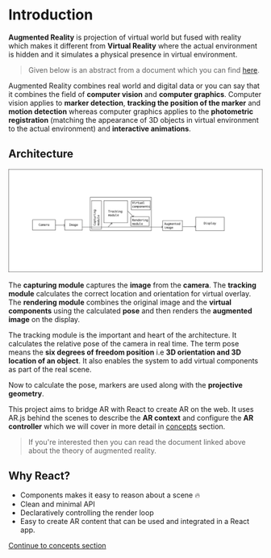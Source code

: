 # Introduction

**Augmented Reality** is projection of virtual world but fused with reality which makes it different from **Virtual Reality** where the actual environment is hidden and it simulates a physical presence in virtual environment.

> Given below is an abstract from a document which you can find [here](http://www.vtt.fi/inf/pdf/science/2012/S3.pdf).

Augmented Reality combines real world and digital data or you can say that it combines the field of **computer vision** and **computer graphics**. Computer vision applies to **marker detection**, **tracking the position of the marker** and **motion detection** whereas computer graphics applies to the **photometric registration** (matching the appearance of 3D objects in virtual environment to the actual environment) and **interactive animations**.

## Architecture

<p align="center">
  <img src="./architecture.png">
</p>

The **capturing module** captures the **image** from the **camera**. The **tracking module** calculates the correct location and orientation for virtual overlay. The **rendering module** combines the original image and the **virtual components** using the calculated **pose** and then renders the **augmented image** on the display.

The tracking module is the important and heart of the architecture. It calculates the relative pose of the camera in real time. The term pose means the **six degrees of freedom position** i.e **3D orientation and 3D location of an object**. It also enables the system to add virtual components as part of the real scene.

Now to calculate the pose, markers are used along with the **projective geometry**.

This project aims to bridge AR with React to create AR on the web. It uses AR.js behind the scenes to describe the **AR context** and configure the **AR controller** which we will cover in more detail in [concepts](./concepts.md) section.

> If you're interested then you can read the document linked above about the theory of augmented reality.

## Why React?

* Components makes it easy to reason about a scene 🔥
* Clean and minimal API
* Declaratively controlling the render loop
* Easy to create AR content that can be used and integrated in a React app.

[Continue to concepts section](./concepts.md)
